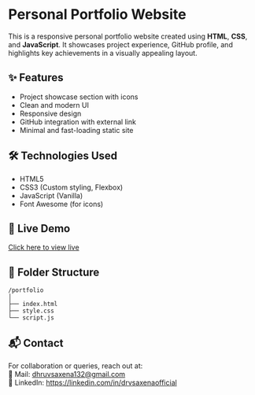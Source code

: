# Personal Portfolio Website

This is a responsive personal portfolio website created using **HTML**, **CSS**, and **JavaScript**. It showcases project experience, GitHub profile, and highlights key achievements in a visually appealing layout.

## ✨ Features

- Project showcase section with icons
- Clean and modern UI
- Responsive design
- GitHub integration with external link
- Minimal and fast-loading static site

## 🛠️ Technologies Used

- HTML5
- CSS3 (Custom styling, Flexbox)
- JavaScript (Vanilla)
- Font Awesome (for icons)

## 🔗 Live Demo

[Click here to view live](https://drvsaxena.github.io/portfolio-website/)  


## 📂 Folder Structure
```
/portfolio
│
├── index.html
├── style.css
└── script.js
```

## 📬 Contact

For collaboration or queries, reach out at:  
📧 Mail: dhruvsaxena132@gmail.com  
📱 LinkedIn: https://linkedin.com/in/drvsaxenaofficial
